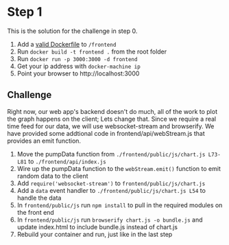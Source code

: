 # Step 1
This is the solution for the challenge in step 0.

1. Add a [valid Dockerfile][] to `/frontend`
2. Run `docker build -t frontend .` from the root folder
3. Run `docker run -p 3000:3000 -d frontend`
4. Get your ip address with `docker-machine ip`
5. Point your browser to http://localhost:3000

## Challenge
Right now, our web app's backend doesn't do much, all of the work to plot the graph happens on the
client; Lets change that. Since we require a real time feed for our data, we will use websocket-stream
and browserify. We have provided some addtional code in frontend/api/webStream.js that provides an emit
function.

1. Move the pumpData function from `./frontend/public/js/chart.js L73-L81` to `./frontend/api/index.js`
2. Wire up the pumpData function to the `webStream.emit()` function to emit random data to the client
3. Add `require('websocket-stream')` to `frontend/public/js/chart.js`
4. Add a `data` event handler to `./frontend/public/js/chart.js L54` to handle the data
5. In `frontend/public/js` run `npm install` to pull in the required modules on the front end
6. In `frontend/public/js` run `browserify chart.js -o bundle.js` and update index.html to include bundle.js instead of chart.js
7. Rebuild your container and run, just like in the last step

[valid Dockerfile]: ./frontend/Dockerfile

